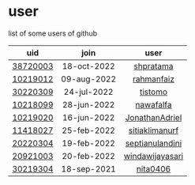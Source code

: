 # user
list of some users of github

uid | join | user
:-: | :-: | :-:
[38720003](38720003/README.md) | 18-oct-2022 | [shpratama](https://github.com/shpratama)
[10219012](10219012/README.md) | 09-aug-2022 | [rahmanfaiz](https://github.com/rahmanfaiz)
[30220309](30220309/README.md) | 24-jul-2022 | [tistomo](https://github.com/tistomo)
[10218099](10218099/README.md) | 28-jun-2022 | [nawafalfa](https://github.com/nawafalfa)
[10219020](10219020/README.md) | 16-jun-2022 | [JonathanAdriel](https://github.com/JonathanAdriel)
[11418027](11418027/README.md) | 25-feb-2022 | [sitiaklimanurf](https://github.com/sitiaklimanurf)
[20220304](20220304/README.md) | 19-feb-2022 | [septianulandini](https://github.com/septianulandini)
[20921003](20921003/README.md) | 20-feb-2022 | [windawijayasari](https://github.com/windawijayasari)
[30219304](30219304/README.md) | 18-sep-2021 | [nita0406](https://github.com/nita0406)
